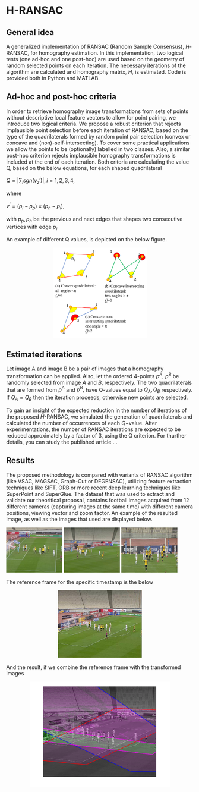 # H-RANSAC
## General idea
A generalized implementation of RANSAC (Random Sample Consensus), $H$-RANSAC, for homography estimation. In this implementation, two logical tests (one ad-hoc and one post-hoc) are used based on the geometry of random selected points on each iteration. The necessary iterations of the algorithm are calculated and homography matrix, $H$, is estimated.
Code is provided both in Python and MATLAB.

## Ad-hoc and post-hoc criteria
In order to retrieve homography image transformations from sets of points without descriptive local feature vectors to allow for point pairing, we introduce two logical criteria. We propose a robust criterion that rejects implausible point selection before each iteration of RANSAC, based on the type of the quadrilaterals formed by random point pair selection (convex or concave and (non)-self-intersecting). To cover some practical applications we allow the points to be (optionally) labelled in two classes. Also, a similar post-hoc criterion rejects implausible homography transformations is included at the end of each iteration.
Both criteria are calculating the value Q, based on the below equations, for each shaped quadrilateral

$Q=|\sum_{i} sgn(v^i_z)|, i=1,2,3,4$,

where

$v^i=(p_i-p_p) \times (p_n-p_i)$, 

with $p_p, p_n$ be the previous and next edges that shapes two consecutive vertices with edge $p_i$

An example of different Q values, is depicted on the below figure.
 
 <p align="center">
<img src="sources/Q_figure.png" width="50%">
</p>

## Estimated iterations
Let image A and image B be a pair of images that a homography transformation can be applied. Also, let the ordered 4-points $p^A$, $p^B$ be randomly selected from image $A$ and $B$, respectively. The two quadrilaterals that are formed from $p^A$ and $p^B,$ have Q-values equal to $Q_A,Q_B$ respectively. If $Q_A=Q_B$ then the iteration proceeds, otherwise new points are selected.
 
 To gain an insight of the expected reduction in the number of iterations of the proposed $H$-RANSAC, we simulated the generation of quadrilaterals and calculated the number of occurrences of each $Q-$value. After experimentations, the number of RANSAC iterations are expected to be reduced approximately by a factor of 3, using the Q criterion. For thurther details, you can study the published article ...

 ## Results
 The proposed methodology is compared with variants of RANSAC algorithm (like VSAC, MAGSAC, Graph-Cut or DEGENSAC), utilizing feature extraction techniques like SIFT, ORB or more recent deep learning techniques like SuperPoint and SuperGlue.
 The dataset that was used to extract and validate our theoritical proposal, contains football images acquired from 12 different cameras (capturing images at the same time) with different camera positions, viewing vector and zoom factor. An example of the resulted image, as well as the images that used are displayed below.

<img src="sources/0_01_07.420000_AEK_VS_OFI-FIRST_HALF-1.4_OFFSIDE_LEFT-.jpg" width="30%"> <img src="sources/0_01_07.420000_AEK_VS_OFI-FIRST_HALF-1.5_OFFSIDE_RIGHT-.jpg" width="30%"> <img src="sources/0_01_07.420000_AEK_VS_OFI-FIRST_HALF-1.6_HIGH_BEHIND_RIGHT-.jpg" width="30%">

 The reference frame for the specific timestamp is the below
 
 <p align="center">
 <img src="sources/0_01_07.420000_AEK_VS_OFI-FIRST_HALF-1.2_MASTER-Preferred.jpg" width="45%">
</p>

And the result, if we combine the reference frame with the transformed images

 <p align="center">
<img align="center" src="sources/blending_01_07_42_123_boxes.png" width="75%">
</p>
